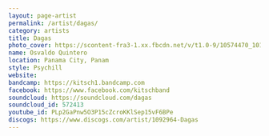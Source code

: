 ```yaml
---
layout: page-artist
permalink: /artist/dagas/
category: artists
title: Dagas
photo_cover: https://scontent-fra3-1.xx.fbcdn.net/v/t1.0-9/10574470_10152178271795807_8041256690801616792_n.jpg?oh=a3e7450c61e1d82401c3af7beeb9473a&oe=59873816
name: Osvaldo Quintero
location: Panama City, Panam
style: Psychill
website: 
bandcamp: https://kitsch1.bandcamp.com
facebook: https://www.facebook.com/kitschband
soundcloud: https://soundcloud.com/dagas
soundcloud_id: 572413
youtube_id: PLp2GaPnw5O3P15cZcroKKlSep15vF6BPe
discogs: https://www.discogs.com/artist/1092964-Dagas
---
```

